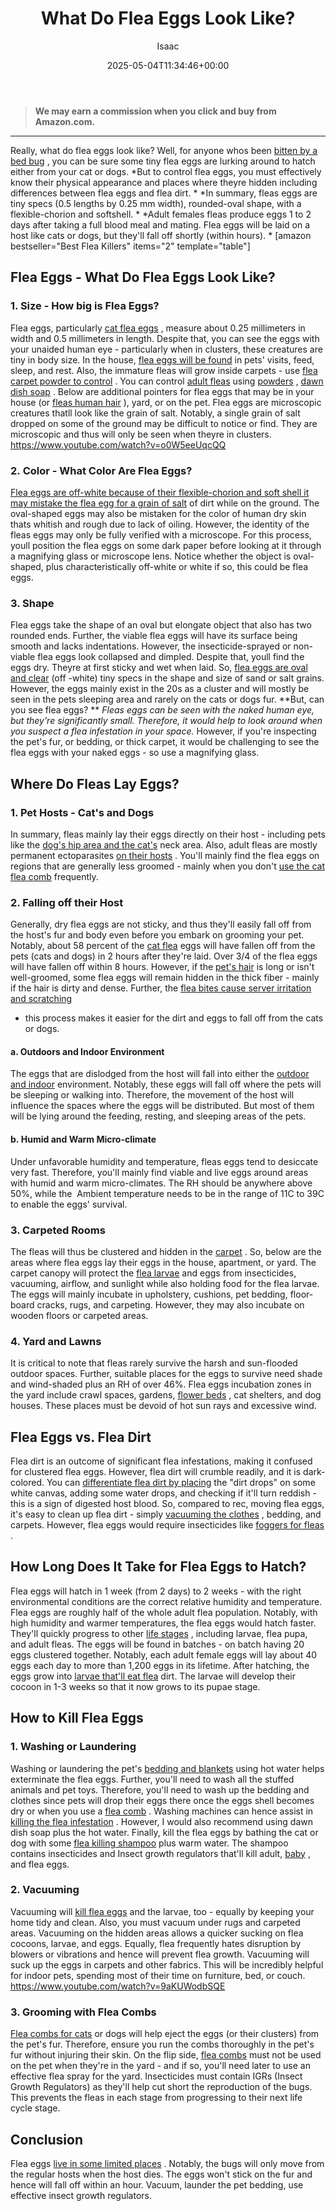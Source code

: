 ﻿---
author: Isaac
layout: post
title: What Do Flea Eggs Look Like?
date: '2025-05-04T11:34:46+00:00'
categories:
- Fleas
- Guide
tags: []
slug: /what-do-flea-eggs-look-like/
lastmod: 2025-05-07T12:21:28+03:00
---
> **We may earn a commission when you click and buy from Amazon.com.**
>

---
Really, what do flea eggs look like? Well, for anyone whos been
[bitten by a bed bug](https://pestpolicy.com/pictures-of-bed-bug-bites/)
, you can be sure some tiny flea eggs are lurking around to hatch  either from your cat or dogs.
*But to control flea eggs, you must effectively know their physical appearance and places where theyre hidden  including differences between flea eggs and flea dirt. *
*In summary, fleas eggs are tiny specs (0.5 lengths by 0.25 mm width), rounded-oval shape, with a flexible-chorion and softshell. *
*Adult females fleas produce eggs 1 to 2 days after taking a full blood meal and mating. Flea eggs will be laid on a host like cats or dogs, but they'll fall off shortly (within hours). *
[amazon bestseller="Best Flea Killers" items="2" template="table"]
## Flea Eggs - What Do Flea Eggs Look Like?
### 1. Size - How big is Flea Eggs?
Flea eggs, particularly
[cat flea eggs](https://pestpolicy.com/how-to-get-rid-of-flea-eggs-on-cats/)
, measure about 0.25 millimeters in width and 0.5 millimeters in length. Despite that, you can see the eggs with your unaided human eye - particularly when in clusters, these creatures are tiny in body size.
In the house,
[flea eggs will be found](https://pestpolicy.com/flea-eggs-vs-dandruff/)
in pets' visits, feed, sleep, and rest. Also, the immature fleas will grow inside carpets - use
[flea carpet powder to control](https://pestpolicy.com/best-flea-carpet-powder/)
.
You can control
[adult fleas](https://pestpolicy.com/what-do-fleas-look-like/)
using
[powders](https://pestpolicy.com/best-bed-bug-powder/)
,
[dawn dish soap](https://pestpolicy.com/dawn-dish-soap-for-fleas/)
. Below are additional pointers for flea eggs that may be in your house (or
[fleas human hair](https://pestpolicy.com/can-fleas-live-in-human-hair/)
), yard, or on the pet.
Flea eggs are microscopic creatures thatll look like the grain of salt. Notably, a single grain of salt dropped on some of the ground may be difficult to notice or find. They are microscopic and thus will only be seen when theyre in clusters.
https://www.youtube.com/watch?v=o0W5eeUqcQQ
### 2. Color - What Color Are Flea Eggs?
[Flea eggs are off-white because of their flexible-chorion and soft shell  it may mistake the flea egg for a grain of salt](https://pestpolicy.com/does-salt-kill-fleas/)
of dirt while on the ground.
The oval-shaped eggs may also be mistaken for the color of human dry skin thats whitish and rough due to lack of oiling. However, the identity of the fleas eggs may only be fully verified with a microscope.
For this process, youll position the flea eggs on some dark paper before looking at it through a magnifying glass or microscope lens. Notice whether the object is oval-shaped, plus characteristically off-white or white  if so, this could be flea eggs.
### 3. Shape
Flea eggs take the shape of an oval but elongate object that also has two rounded ends. Further, the viable flea eggs will have its surface being smooth and lacks indentations.
However, the insecticide-sprayed or non-viable flea eggs look collapsed and dimpled. Despite that, youll find the eggs dry. Theyre at first sticky and wet when laid.
So,
[flea eggs are oval and clear](https://pestpolicy.com/how-to-tell-if-you-have-fleas/)
(off -white) tiny specs in the shape and size of sand or salt grains. However, the eggs mainly exist in the 20s as a cluster and will mostly be seen in the pets sleeping area and rarely on the cats or dogs fur.
**But, can you see flea eggs? **
*Fleas eggs can be seen with the naked human eye, but they're significantly small. Therefore, it would help to look around when you suspect a flea infestation in your space.*
However, if you're inspecting the pet's fur, or bedding, or thick carpet, it would be challenging to see the flea eggs with your naked eggs - so use a magnifying glass.
## Where Do Fleas Lay Eggs?
### 1. Pet Hosts - Cat's and Dogs
In summary, fleas mainly lay their eggs directly on their host - including pets like the
[dog's hip area and the cat's](https://pestpolicy.com/what-is-blep-in-pets-cats-and-dogs/)
neck area. Also, adult fleas are mostly permanent ectoparasites
[on their hosts](https://pestpolicy.com/how-long-do-fleas-live-on-humans/)
.
You'll mainly find the flea eggs on regions that are generally less groomed - mainly when you don't
[use the cat flea comb](https://pestpolicy.com/best-flea-comb-for-cats/)
frequently.
### 2. Falling off their Host
Generally, dry flea eggs are not sticky, and thus they'll easily fall off from the host's fur and body even before you embark on grooming your pet.
Notably, about 58 percent of the
[cat flea](https://pestpolicy.com/best-flea-treatment-for-cats/)
eggs will have fallen off from the pets (cats and dogs) in 2 hours after they're laid. Over 3/4 of the flea eggs will have fallen off within 8 hours.
However, if the
[pet's hair](https://pestpolicy.com/best-cordless-vacuum-for-pet-hair/)
is long or isn't well-groomed, some flea eggs will remain hidden in the thick fiber - mainly if the hair is dirty and dense.
Further, the
[flea bites cause server irritation and scratching](https://pestpolicy.com/do-fleas-bite-humans/)
- this process makes it easier for the dirt and eggs to fall off from the cats or dogs.
#### a. Outdoors and Indoor Environment
The eggs that are dislodged from the host will fall into either the
[outdoor and indoor](https://pestpolicy.com/best-ant-killer/)
environment. Notably, these eggs will fall off where the pets will be sleeping or walking into.
Therefore, the movement of the host will influence the spaces where the eggs will be distributed. But most of them will be lying around the feeding, resting, and sleeping areas of the pets.
#### b. Humid and Warm Micro-climate
Under unfavorable humidity and temperature, fleas eggs tend to desiccate very fast. Therefore, you'll mainly find viable and live eggs around areas with humid and warm micro-climates.
The RH should be anywhere above 50%, while the  Ambient temperature needs to be in the range of 11C to 39C to enable the eggs' survival.
### 3. Carpeted Rooms
The fleas will thus be clustered and hidden in the
[carpet](https://pestpolicy.com/can-fleas-live-in-carpets/)
. So, below are the areas where flea eggs lay their eggs in the house, apartment, or yard.
The carpet canopy will protect the
[flea larvae](https://pestpolicy.com/what-do-flea-larvae-look-like/)
and eggs from insecticides, vacuuming, airflow, and sunlight while also holding food for the flea larvae.
The eggs will mainly incubate in upholstery, cushions, pet bedding, floor-board cracks, rugs, and carpeting. However, they may also incubate on wooden floors or carpeted areas.
### 4. Yard and Lawns
It is critical to note that fleas rarely survive the harsh and sun-flooded outdoor spaces. Further, suitable places for the eggs to survive need shade and wind-shaded plus an RH of over 46%.
Flea eggs incubation zones in the yard include crawl spaces, gardens,
[flower beds](https://pestpolicy.com/best-weed-killers-for-flower-beds/)
, cat shelters, and dog houses. These places must be devoid of hot sun rays and excessive wind.
## Flea Eggs vs. Flea Dirt
Flea dirt is an outcome of significant flea infestations, making it confused for clustered flea eggs. However, flea dirt will crumble readily, and it is dark-colored.
You can
[differentiate flea dirt by placing](https://pestpolicy.com/where-do-fleas-hide/)
the "dirt drops" on some white canvas, adding some water drops, and checking if it'll turn reddish - this is a sign of digested host blood.
So, compared to rec, moving flea eggs, it's easy to clean up flea dirt - simply
[vacuuming the clothes](https://pestpolicy.com/can-fleas-live-on-clothes/)
, bedding, and carpets. However, flea eggs would require insecticides like
[foggers for fleas](https://pestpolicy.com/best-fogger-for-fleas/)
.
## How Long Does It Take for Flea Eggs to Hatch?
Flea eggs will hatch in 1 week (from 2 days) to 2 weeks - with the right
environmental conditions are the correct
relative humidity and temperature. Flea eggs are roughly half of the whole adult flea population.
Notably, with high humidity and warmer temperatures, the flea eggs would hatch faster. They'll quickly progress to other
[life stages](https://pestpolicy.com/how-big-are-bed-bugs/)
, including larvae, flea pupa, and adult fleas.
The eggs will be found in batches - on batch having 20 eggs clustered together. Notably, each adult female eggs will lay about 40 eggs each day to more than 1,200 eggs in its lifetime.
After hatching, the eggs grow into
[larvae that'll eat flea](https://pestpolicy.com/what-do-flea-larvae-eat/)
dirt. The larvae will develop their cocoon in 1-3 weeks so that it now grows to its pupae stage.
## How to Kill Flea Eggs
### 1. Washing or Laundering
Washing or laundering the pet's
[bedding and blankets](https://pestpolicy.com/how-to-get-rid-of-fleas-on-clothes-and-bedding/)
using hot water helps exterminate the flea eggs. Further, you'll need to wash all the stuffed animals and pet toys.
Therefore, you'll need to wash up the bedding and clothes since pets will drop their eggs there once the eggs shell becomes dry or when you use a
[flea comb](https://pestpolicy.com/best-flea-combs-for-dogs/)
.
Washing machines can hence assist in
[killing the flea infestation](https://pestpolicy.com/does-baking-soda-kill-fleas/)
. However, I would also recommend using dawn dish soap plus the hot water.
Finally, kill the flea eggs by bathing the cat or dog with some
[flea killing shampoo](https://pestpolicy.com/best-flea-shampoo-for-dogs/)
plus warm water. The shampoo contains insecticides and Insect growth regulators that'll kill adult,
[baby](https://pestpolicy.com/what-do-baby-fleas-look-like/)
, and flea eggs.
### 2. Vacuuming
Vacuuming will
[kill flea eggs](https://pestpolicy.com/how-to-kill-fleas-on-dogs-naturally-safe-and-fast/)
and the larvae, too - equally by keeping your home tidy and clean. Also, you must vacuum under rugs and carpeted areas.
Vacuuming on the hidden areas allows a quicker sucking on flea cocoons, larvae, and eggs. Equally, flea frequently hates disruption by blowers or vibrations and hence will prevent flea growth.
Vacuuming will suck up the eggs in carpets and other fabrics. This will be incredibly helpful for indoor pets, spending most of their time on furniture, bed, or couch.
https://www.youtube.com/watch?v=9aKUWodbSQE
### 3. Grooming with Flea Combs
[Flea combs for cats](https://pestpolicy.com/best-flea-comb-for-cats/)
or dogs will help eject the eggs (or their clusters) from the pet's fur. Therefore, ensure you run the combs thoroughly in the pet's fur without injuring their skin.
On the flip side,
[flea combs](https://pestpolicy.com/best-electronic-flea-comb/)
must not be used on the pet when they're in the yard - and if so, you'll need later to use an effective flea spray for the yard.
Insecticides must contain IGRs (Insect Growth Regulators) as they'll help cut short the reproduction of the bugs. This prevents the fleas in each stage from progressing to their next life cycle stage.
## Conclusion
Flea eggs
[live in some limited places](https://pestpolicy.com/where-do-fleas-live/)
. Notably, the bugs will only move from the regular hosts when the host dies.
The eggs won't stick on the fur and hence will fall off within an hour. Vacuum, launder the pet bedding, use effective insect growth regulators.